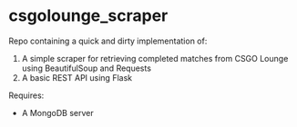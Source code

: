 # csgolounge_scraper
Repo containing a quick and dirty implementation of:

1. A simple scraper for retrieving completed matches from CSGO Lounge using BeautifulSoup and Requests
2. A basic REST API using Flask

Requires:
* A MongoDB server
